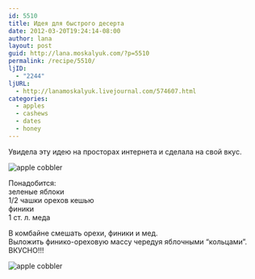 ```yaml
---
id: 5510
title: Идея для быстрого десерта
date: 2012-03-20T19:24:14-08:00
author: lana
layout: post
guid: http://lana.moskalyuk.com/?p=5510
permalink: /recipe/5510/
ljID:
  - "2244"
ljURL:
  - http://lanamoskalyuk.livejournal.com/574607.html
categories:
  - apples
  - cashews
  - dates
  - honey
---
```

Увидела эту идею на просторах интернета и сделала на свой вкус.

![apple cobbler](http://farm8.staticflickr.com/7097/7001742433_d363794e2b_c.jpg) 

Понадобится:  
зеленые яблоки  
1/2 чашки орехов кешью  
финики  
1 ст. л. меда

В комбайне смешать орехи, финики и мед.  
Выложить финико-ореховую массу чередуя яблочными &#8220;кольцами&#8221;.  
ВКУСНО!!!

![apple cobbler](http://farm7.staticflickr.com/6095/6855627612_842595935d_z.jpg)